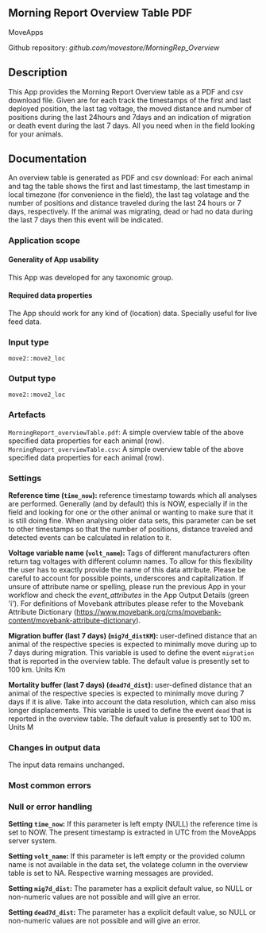 ## Morning Report Overview Table PDF
MoveApps

Github repository: *github.com/movestore/MorningRep_Overview*

## Description
This App provides the Morning Report Overview table as a PDF and csv download file. Given are for each track the timestamps of the first and last deployed position, the last tag voltage, the moved distance and number of positions during the last 24hours and 7days and an indication of migration or death event during the last 7 days. All you need when in the field looking for your animals. 

## Documentation
An overview table is generated as PDF and csv download: For each animal and tag the table shows the first and last timestamp, the last timestamp in local timezone (for convenience in the field), the last tag volatage and the number of positions and distance traveled during the last 24 hours or 7 days, respectively. If the animal was migrating, dead or had no data during the last 7 days then this event will be indicated.

### Application scope
#### Generality of App usability
This App was developed for any taxonomic group. 

#### Required data properties
The App should work for any kind of (location) data. Specially useful for live feed data.

### Input type
`move2::move2_loc`

### Output type
`move2::move2_loc`

### Artefacts
`MorningReport_overviewTable.pdf`: A simple overview table of the above specified data properties for each animal (row).
`MorningReport_overviewTable.csv`: A simple overview table of the above specified data properties for each animal (row).

### Settings 
**Reference time (`time_now`):** reference timestamp towards which all analyses are performed. Generally (and by default) this is NOW, especially if in the field and looking for one or the other animal or wanting to make sure that it is still doing fine. When analysing older data sets, this parameter can be set to other timestamps so that the number of positions, distance traveled and detected events can be calculated in relation to it.

**Voltage variable name (`volt_name`):** Tags of different manufacturers often return tag voltages with different column names. To allow for this flexibility the user has to exactly provide the name of this data attribute. Please be careful to account for possible points, underscores and capitalization. If unsure of attribute name or spelling, please run the previous App in your workflow and check the *event_attributes* in the App Output Details (green 'i'). For definitions of Movebank attributes please refer to the Movebank Attribute Dictionary (https://www.movebank.org/cms/movebank-content/movebank-attribute-dictionary). 

**Migration buffer (last 7 days) (`mig7d_distKM`):** user-defined distance that an animal of the respective species is expected to minimally move during up to 7 days during migration. This variable is used to define the event `migration` that is reported in the overview table. The default value is presently set to 100 km. Units Km

**Mortality buffer (last 7 days) (`dead7d_dist`):** user-defined distance that an animal of the respective species is expected to minimally move during 7 days if it is alive. Take into account the data resolution, which can also miss longer displacements. This variable is used to define the event `dead` that is reported in the overview table. The default value is presently set to 100 m. Units M

### Changes in output data
The input data remains unchanged.

### Most common errors

### Null or error handling
**Setting `time_now`:** If this parameter is left empty (NULL) the reference time is set to NOW. The present timestamp is extracted in UTC from the MoveApps server system.

**Setting `volt_name`:** If this parameter is left empty or the provided column name is not available in the data set, the volatege column in the overview table is set to NA. Respective warning messages are provided.

**Setting `mig7d_dist`:** The parameter has a explicit default value, so NULL or non-numeric values are not possible and will give an error.

**Setting `dead7d_dist`:** The parameter has a explicit default value, so NULL or non-numeric values are not possible and will give an error.